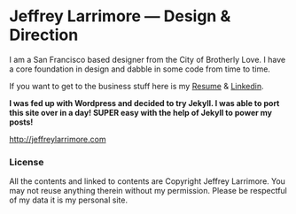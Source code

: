 Jeffrey Larrimore — Design & Direction
======================================

I am a San Francisco based designer from the City of Brotherly Love. I have a core foundation in design and dabble in some code from time to time.

If you want to get to the business stuff here is my [Resume](http://jeffreylarrimore.com/resume/) & [Linkedin](http://www.linkedin.com/in/jeffreylarrimore).

__I was fed up with Wordpress and decided to try Jekyll. I was able to port this site over in a day! SUPER easy with the help of Jekyll to power my posts!__

http://jeffreylarrimore.com

### License
All the contents and linked to contents are Copyright Jeffrey Larrimore.  You may not reuse anything therein without my permission. Please be respectful of my data it is my personal site.
